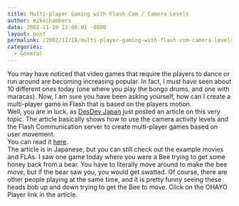```yaml
---
title: Multi-player Gaming with Flash Com / Camera Levels
author: mikechambers
date: 2002-11-18 12:06:01 -0800
layout: post
permalink: /2002/11/18/multi-player-gaming-with-flash-com-camera-levels/
categories:
  - General
---
```



You may have noticed that video games that require the&nbsp;players to dance or run around are becoming increasing popular. In fact, I must have seen about 10 different ones today (one where you play the bongo drums, and one with maracas). Now, I am sure you have been asking yourself, how can I create a multi-player game in Flash that is based on the players motion.  
Well, you are in luck, as [DesDev Japan][1] just posted an article on this very topic. The article basically shows how to use the camera activity levels and the Flash Communication server to create multi-player games based on user movement.  
You can read it [here][2].  
The article is in Japanese, but you can still check out the example movies and FLAs. I saw one game today where you were a Bee trying to get some honey back from a bear. You have to literally move around to make the bee move, but if the bear saw you, you would get swatted. Of course, there are other people playing at the same time, and it is pretty funny seeing these heads bob up and down trying to get the Bee to move. Click on the OHAYO Player link in the article.

 [1]: http://www.macromedia.com/jp/desdev/
 [2]: http://www.macromedia.com/jp/desdev/mx/flashcom/articles/bascule.html
